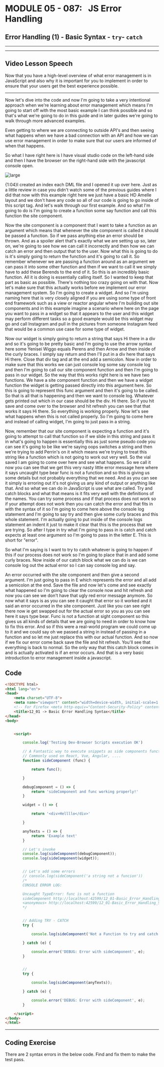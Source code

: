 # MODULE 05 - 087:   JS Error Handling

## Error Handling (1) - Basic Syntax - `try`- `catch`

---

---

## Video Lesson Speech

Now that you have a high-level overview of what error management is in 
JavaScript and also why it is important for you to implement in order to
 ensure that your users get the best experience possible.

****

Now let's dive into the code and now I'm going to take a very intentional approach when we're learning about error management which means I'm going to start off with the most basic example I can think possible and so that's what we're going to do in this guide and in later guides we're going to walk through more advanced examples.

Even getting to where we are connecting to outside API's and then seeing what happens when we have a bad connection with an API and how we can use error management in order to make sure that our users are informed of when that happens. 

So what I have right here is I have visual studio code on the left-hand side and then I have the browser on the right-hand side with the javascript console open.

![large](./05-088-IMG1.png) 

{1:04}I created an index each DML file and I opened it up over here. Just as a little review in case you didn't watch some of the previous guides where I did that now with this example right here we just have a basic HD Amelle layout and we don't have any code so all of our code is going to go inside of this script tag. And let's walk through our first example. And so what I'm going to do is I'm going to create a function some say function and call this function the site component.

Now the site component is a component that I want to take a function as an argument which means that whenever the site component is called it should be passed a function. So if we pass anything else an error should be thrown. And as a spoiler alert that's exactly what we are setting up so, later on, we're going to see how we can call it incorrectly and then how we can catch an error and then output that to the user. Now what this is going to do is it's simply going to return the function and it's going to call it. So remember whenever we are passing a function around as an argument we can pass it into some other function and then if we want to call it we simply have to add these Berends to the end of it. So this is an incredibly basic function. All it is doing is essentially calling itself. So I wanted to keep that part as basic as possible. There's nothing too crazy going on with that. Now let's make sure that this actually works before we implement our error management system. So I'm going to create a widget. And so I'm using naming here that is very closely aligned if you are using some type of front end framework such as a view or reactor angular where I'm building out site components and in this example imagine a scenario where here on the page you want to pass in a widget so that it appears to the user and this widget may perform different tasks so a good example would be this widget may go and call Instagram and pull in the pictures from someone Instagram feed that would be a common use case for some type of widget.

Now our widget is simply going to return a string that says Hi there in a div and so it's going to be pretty basic and I'm going to use the arrow syntax here some Yenisei Wiggo equals Perens and then Arrow and then inside of the curly braces. I simply say return and then I'll put in a div here that says Hi there. Close that div tag and at the end add a semicolon. Now in order to make sure that this works we can just console log some say console log and then I'm going to call our site component function and then I'm going to pass in our widget. So the way that this works right here is we have two functions. We have a site component function and then we have a widget function the widget is getting passed directly into this argument here. So this is going to represent this func argument and then it's going to be called. So that is all that is happening and then we want to console log. Whatever gets printed out which in our case should be the div. Hi there. So if you hit save and come over to the browser and hit refresh you can see that that works it says Hi there. So everything is working properly. Now let's see what happens when this is not called properly. So I'm going to come here and instead of calling widget, I'm going to just pass in a string. 

Now, remember that our site component is expecting a function and it's going to attempt to call that function so if we slide in this string and pass it in what's going to happen is essentially this as just some pseudo code you can see it's going to be like we're saying oops switches a string and then we're trying to add Perrin's on it which means we're trying to treat this string like a function which is not going to work out very well. So the vial saved I am going to come over here and see what happens. So we call it now you can see that we get this very nasty little error message here where it says uncaught type bear func is not a function and so this is giving us some details but not probably everything that we need. And as you can see it simply is erroring out it's not giving us any kind of output or anything like that. And so what we can do in JavaScript is use what are called. Try and catch blocks and what that means is it fits very well with the definitions of the names. You can try some process and if that process does not work so if your attempt does not work then you can catch the error and that fits in with the syntax of it so I'm going to come here above the console log statement and I'm going to say try and then give some curly braces and this whole statement. I'm actually going to put inside of the console logs statement an indent it just to make it clear that this is the process that we are trying. So after I type in try what I'm going to pass in is catch and catch expects at least one argument so I'm going to pass in the letter E. This is short for "error".

So what I'm saying is I want to try to catch whatever is going to happen if this if our process does not work so I'm going to place that in and add some curly braces. Now inside of our catch block what we can do is we can console log out the actual error so I can say console log and say. 

An error occurred with the site component and then give a second argument. I'm just going to pass in E which represents the error and all add a semicolon at the end. Save the file and now let's come and see exactly what happened so I'm going to clear the console now and hit refresh and now you can see we don't have that ugly red error message anymore. So now what it says is as you can see it caught that error so it worked and it said an error occurred in the site component. Just like you can see right there now ie get swapped out for the actual error so you as you can see here it says type bear. Func is not a function at sight component so this gives us all kinds of details that we are going to need in order to know how to fix this error. And so if this were a real-world program we could come up to it and we could say oh we passed a string in instead of passing in a function and so let me just replace this with our actual function. And so now if we fix our error come back save the file and hit refresh. You'll see that everything is back to normal. So the only way that this catch block comes in and is actually activated is if an error occurs. And that is a very basic introduction to error management inside a javascript.

## Code

```html
<!DOCTYPE html>
<html lang="en">
<head>
    <meta charset="UTF-8">
    <meta name="viewport" content="width=device-width, initial-scale=1.0" >
    <!-- For Firefox <meta http-equiv="Content-Security-Policy" content="script-src 'self' 'unsafe-inline' "> -->
    <title>12_01 -> Basic Error Handling Syntax</title>
</head>
<body>


    <script>

        console.log('Testing Dev-Browser Scripts execution OK')

        // A Fantastic way to execute snippets as side components functions
        // Commonly used on React, Vue, Angular, ....
        function sideComponent (func) {

            return func();

        }

        debugComponent = () => {
            return 'sideComponent and func working properly!'
        }

        widget = () => {

            return '<div>Hellllo</div>'

        }

        anyTexts = () => {
            return 'Example text'
        }

        // Let's invoke
        console.log(sideComponent(debugComponent));
        console.log(sideComponent(widget));


        // Let's add some errors
        // console.log(sideComponent('a string not a funcion'))
        /*
        CONSOLE ERROR LOG:

        Uncaught TypeError: func is not a function
        sideComponent http://localhost:42599/12_01-Basic_Error_Handling_Syntax/12_01:20
        <anonymous> http://localhost:42599/12_01-Basic_Error_Handling_Syntax/12_01:40
        */


        // Adding TRY - CATCH
        try {

            console.log(sideComponent('Not a Function to try and catch'));

        } catch (e) {

            console.error('DEBUG: Error with sideComponent', e);
        }


        //
        try {

            console.log(sideComponent(anyTexts));

        } catch (e) {

            console.error('DEBUG: Error with sideComponent', e);
        }

    </script>
</body>
</html>
```

****

## Coding Exercise

There are 2 syntax errors in the below code. Find and fix them to make the test pass.

```js

```
